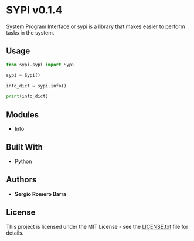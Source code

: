 # SYPI v0.1.4

System Program Interface or sypi is a library that makes easier to perform tasks in the system.

## Usage

```python
from sypi.sypi import Sypi

sypi = Sypi()

info_dict = sypi.info()

print(info_dict)
```

## Modules

* Info

## Built With

* Python

## Authors

* **Sergio Romero Barra**

## License

This project is licensed under the MIT License - see the [LICENSE.txt](LICENSE.txt) file for details.
